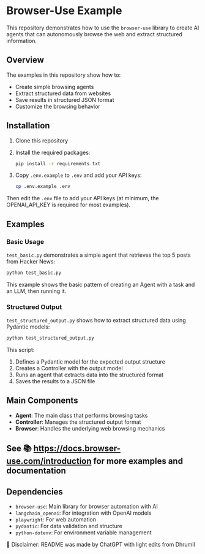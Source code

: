 # Browser-Use Example

This repository demonstrates how to use the `browser-use` library to create AI agents that can autonomously browse the web and extract structured information.

## Overview

The examples in this repository show how to:
- Create simple browsing agents
- Extract structured data from websites
- Save results in structured JSON format
- Customize the browsing behavior

## Installation

1. Clone this repository
2. Install the required packages:

   ```bash
   pip install -r requirements.txt
   ```

3. Copy `.env.example` to `.env` and add your API keys:

   ```bash
   cp .env.example .env
   ```

Then edit the `.env` file to add your API keys (at minimum, the OPENAI_API_KEY is required for most examples).

## Examples

### Basic Usage

`test_basic.py` demonstrates a simple agent that retrieves the top 5 posts from Hacker News:

```bash
python test_basic.py
```

This example shows the basic pattern of creating an Agent with a task and an LLM, then running it.

### Structured Output

`test_structured_output.py` shows how to extract structured data using Pydantic models:

```bash
python test_structured_output.py
```

This script:
1. Defines a Pydantic model for the expected output structure
2. Creates a Controller with the output model
3. Runs an agent that extracts data into the structured format
4. Saves the results to a JSON file

## Main Components

- **Agent**: The main class that performs browsing tasks
- **Controller**: Manages the structured output format
- **Browser**: Handles the underlying web browsing mechanics


## See 📚 https://docs.browser-use.com/introduction for more examples and documentation

## Dependencies

- `browser-use`: Main library for browser automation with AI
- `langchain_openai`: For integration with OpenAI models
- `playwright`: For web automation
- `pydantic`: For data validation and structure
- `python-dotenv`: For environment variable management


🤖 Disclaimer: README was made by ChatGPT with light edits from Dhrumil